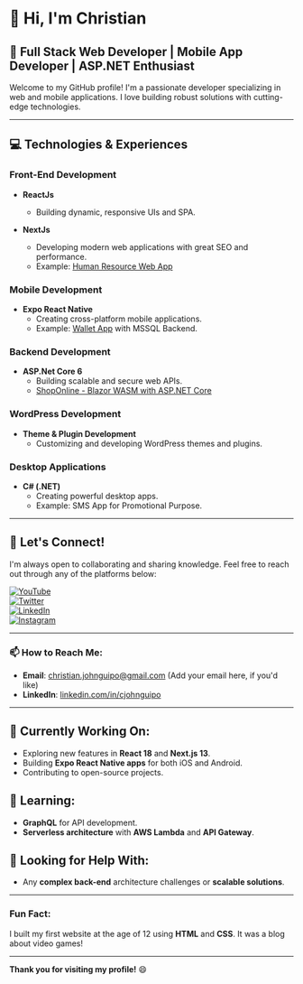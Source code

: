 # 👋 Hi, I'm Christian

## 🌟 Full Stack Web Developer | Mobile App Developer | ASP.NET Enthusiast

Welcome to my GitHub profile! I'm a passionate developer specializing in web and mobile applications. I love building robust solutions with cutting-edge technologies.

---

## 💻 **Technologies & Experiences**

### Front-End Development
- **ReactJs**  
  - Building dynamic, responsive UIs and SPA.
  
- **NextJs**  
  - Developing modern web applications with great SEO and performance.
  - Example: [Human Resource Web App](#)

### Mobile Development
- **Expo React Native**  
  - Creating cross-platform mobile applications.
  - Example: [Wallet App](#) with MSSQL Backend.

### Backend Development
- **ASP.Net Core 6**  
  - Building scalable and secure web APIs.
  - [ShopOnline - Blazor WASM with ASP.NET Core](https://github.com/cjohnguipo/ASP.NET-Core-6-WebAPI-BlazorClient-ShopOnline)

### WordPress Development
- **Theme & Plugin Development**  
  - Customizing and developing WordPress themes and plugins.

### Desktop Applications
- **C# (.NET)**  
  - Creating powerful desktop apps.
  - Example: SMS App for Promotional Purpose.

---

## 🤝 Let's Connect!

I'm always open to collaborating and sharing knowledge. Feel free to reach out through any of the platforms below:

[![YouTube](https://cdn.jsdelivr.net/npm/simple-icons@v3/icons/youtube.svg)](https://www.youtube.com/c/cjohnguipo)  
[![Twitter](https://cdn.jsdelivr.net/npm/simple-icons@v3/icons/twitter.svg)](https://twitter.com/cjohnguipo)  
[![LinkedIn](https://cdn.jsdelivr.net/npm/simple-icons@v3/icons/linkedin.svg)](https://linkedin.com/in/cjohnguipo)  
[![Instagram](https://cdn.jsdelivr.net/npm/simple-icons@v3/icons/instagram.svg)](https://www.instagram.com/christianjohnguipo/)

---

### 📫 How to Reach Me:
- **Email**: christian.johnguipo@gmail.com (Add your email here, if you'd like)
- **LinkedIn**: [linkedin.com/in/cjohnguipo](https://linkedin.com/in/cjohnguipo)

---

## 🔭 Currently Working On:
- Exploring new features in **React 18** and **Next.js 13**.
- Building **Expo React Native apps** for both iOS and Android.
- Contributing to open-source projects.

## 🌱 Learning:
- **GraphQL** for API development.
- **Serverless architecture** with **AWS Lambda** and **API Gateway**.

## 🤔 Looking for Help With:
- Any **complex back-end** architecture challenges or **scalable solutions**.

---

### Fun Fact:
I built my first website at the age of 12 using **HTML** and **CSS**. It was a blog about video games!

---

**Thank you for visiting my profile!** 😄
